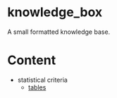 # knowledge_box
A small formatted knowledge base.

# Content
* statistical criteria
  * [tables](https://dmatryus.github.io/knowledge_box/statistic/statistical_criteria/criteria_table.html)